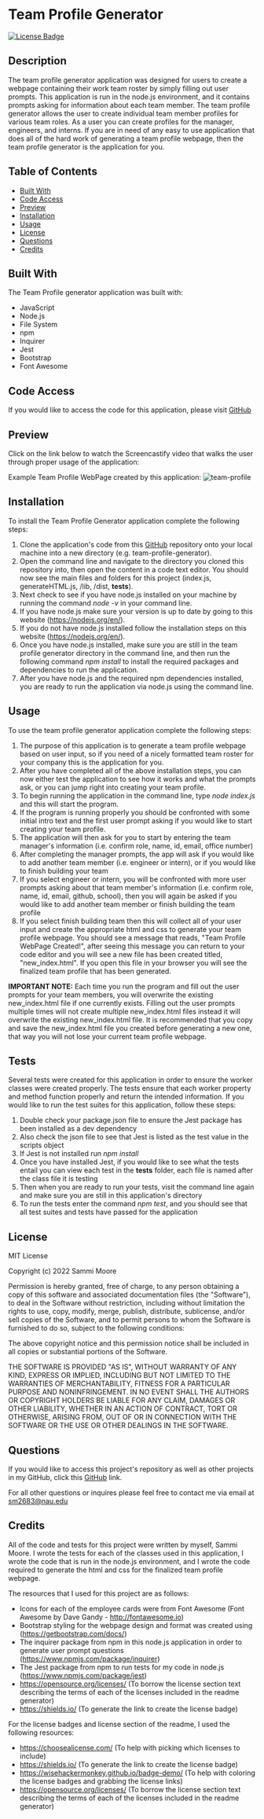 # Team Profile Generator

[![License Badge](https://img.shields.io/badge/license-MIT-green)](https://opensource.org/licenses/MIT)

## Description

The team profile generator application was designed for users to create a webpage containing their work team roster by simply filling out user prompts. This application is run in the node.js environment, and it contains prompts asking for information about each team member. The team profile generator allows the user to create individual team member profiles for various team roles. As a user you can create profiles for the manager, engineers, and interns. If you are in need of any easy to use application that does all of the hard work of generating a team profile webpage, then the team profile generator is the application for you.  

## Table of Contents
  * [Built With](#built-with)
  * [Code Access](#code-access)
  * [Preview](#preview)
  * [Installation](#installation)
  * [Usage](#usage)
  * [License](#license)
  * [Questions](#questions)
  * [Credits](#credits)

## Built With

The Team Profile generator application was built with:
- JavaScript
- Node.js
- File System
- npm
- Inquirer
- Jest
- Bootstrap
- Font Awesome

## Code Access

If you would like to access the code for this application, please visit [GitHub](https://github.com/sm3131/team-profile-generator)

## Preview

Click on the link below to watch the Screencastify video that walks the user through proper usage of the application:


Example Team Profile WebPage created by this application:
![team-profile](./utils/images/)

## Installation
To install the Team Profile Generator application complete the following steps:
1. Clone the application's code from this [GitHub](https://github.com/sm3131/team-profile-generator) repository onto your local machine into a new directory (e.g. team-profile-generator).
2. Open the command line and navigate to the directory you cloned this repository into, then open the content in a code text editor. You should now see the main files and folders for this project (index.js, generateHTML.js, /lib, /dist, __tests__).
3. Next check to see if you have node.js installed on your machine by running the command *node -v* in your command line.
4. If you have node.js make sure your version is up to date by going to this website (https://nodejs.org/en/).
5. If you do not have node.js installed follow the installation steps on this website (https://nodejs.org/en/).
6. Once you have node.js installed, make sure you are still in the team profile generator directory in the command line, and then run the following command *npm install* to install the required packages and dependencies to run the application.
7. After you have node.js and the required npm dependencies installed, you are ready to run the application via node.js using the command line.

## Usage
To use the team profile generator application complete the following steps:
1. The purpose of this application is to generate a team profile webpage based on user input, so if you need of a nicely formatted team roster for your company this is the application for you. 
2. After you have completed all of the above installation steps, you can now either test the application to see how it works and what the prompts ask, or you can jump right into creating your team profile.
3. To begin running the application in the command line, type *node index.js* and this will start the program.
4. If the program is running properly you should be confronted with some initial intro text and the first user prompt asking if you would like to start creating your team profile.
5. The application will then ask for you to start by entering the team manager's information (i.e. confirm role, name, id, email, office number) 
6. After completing the manager prompts, the app will ask if you would like to add another team member (i.e. engineer or intern), or if you would like to finish building your team
7. If you select engineer or intern, you will be confronted with more user prompts asking about that team member's information (i.e. confirm role, name, id, email, github, school), then you will again be asked if you would like to add another team member or finish building the team profile
8. If you select finish building team then this will collect all of your user input and create the appropriate html and css to generate your team profile webpage. You should see a message that reads, "Team Profile WebPage Created!", after seeing this message you can return to your code editor and you will see a new file has been created titled, "new_index.html". If you open this file in your browser you will see the finalized team profile that has been generated.

**IMPORTANT NOTE:** Each time you run the program and fill out the user prompts for your team members, you will overwrite the existing new_index.html file if one currently exists. Filling out the user prompts multiple times will not create multiple new_index.html files instead it will overwrite the existing new_index.html file. It is recommended that you copy and save the new_index.html file you created before generating a new one, that way you will not lose your current team profile webpage. 

## Tests

Several tests were created for this application in order to ensure the worker classes were created properly. The tests ensure that each worker property and method function properly and return the intended information. If you would like to run the test suites for this application, follow these steps:
1. Double check your package.json file to ensure the Jest package has been installed as a dev dependency
2. Also check the json file to see that Jest is listed as the test value in the scripts object
3. If Jest is not installed run *npm install*
4. Once you have installed Jest, if you would like to see what the tests entail you can view each test in the __tests__ folder, each file is named after the class file it is testing
5. Then when you are ready to run your tests, visit the command line again and make sure you are still in this application's directory
6. To run the tests enter the command *npm test*, and you should see that all test suites and tests have passed for the application

## License

MIT License

Copyright (c) 2022 Sammi Moore

Permission is hereby granted, free of charge, to any person obtaining a copy
of this software and associated documentation files (the "Software"), to deal
in the Software without restriction, including without limitation the rights
to use, copy, modify, merge, publish, distribute, sublicense, and/or sell
copies of the Software, and to permit persons to whom the Software is
furnished to do so, subject to the following conditions:

The above copyright notice and this permission notice shall be included in all
copies or substantial portions of the Software.

THE SOFTWARE IS PROVIDED "AS IS", WITHOUT WARRANTY OF ANY KIND, EXPRESS OR
IMPLIED, INCLUDING BUT NOT LIMITED TO THE WARRANTIES OF MERCHANTABILITY,
FITNESS FOR A PARTICULAR PURPOSE AND NONINFRINGEMENT. IN NO EVENT SHALL THE
AUTHORS OR COPYRIGHT HOLDERS BE LIABLE FOR ANY CLAIM, DAMAGES OR OTHER
LIABILITY, WHETHER IN AN ACTION OF CONTRACT, TORT OR OTHERWISE, ARISING FROM,
OUT OF OR IN CONNECTION WITH THE SOFTWARE OR THE USE OR OTHER DEALINGS IN THE
SOFTWARE.

## Questions

If you would like to access this project's repository as well as other projects in my GitHub, click this [GitHub](https://github.com/sm3131) link. 

For all other questions or inquires please feel free to contact me via email at [sm2683@nau.edu](mailto:sm2683@nau.edu)

## Credits

All of the code and tests for this project were written by myself, Sammi Moore. I wrote the tests for each of the classes used in this application, I wrote the code that is run in the node.js environment, and I wrote the code required to generate the html and css for the finalized team profile webpage. 

The resources that I used for this project are as follows:
- Icons for each of the employee cards were from Font Awesome (Font Awesome by Dave Gandy - http://fontawesome.io)
- Bootstrap styling for the webpage design and format was created using (https://getbootstrap.com/docs/)
- The inquirer package from npm in this node.js application in order to generate user prompt questions (https://www.npmjs.com/package/inquirer)
- The Jest package from npm to run tests for my code in node.js (https://www.npmjs.com/package/jest)
- https://opensource.org/licenses/ (To borrow the license section text describing the terms of each of the licenses included in the readme generator)
- https://shields.io/ (To generate the link to create the license badge)

For the license badges and license section of the readme, I used the following resources:
- https://choosealicense.com/ (To help with picking which licenses to include)
- https://shields.io/ (To generate the link to create the license badge)
- https://wisehackermonkey.github.io/badge-demo/ (To help with coloring the license badges and grabbing the license links)
- https://opensource.org/licenses/ (To borrow the license section text describing the terms of each of the licenses included in the readme generator)